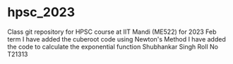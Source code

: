 # hpsc_2023
Class git repository for HPSC course at IIT Mandi (ME522) for 2023 Feb term
I have added the cuberoot code using Newton's Method
I have added the code to calculate the exponential function 
Shubhankar Singh
Roll No T21313
